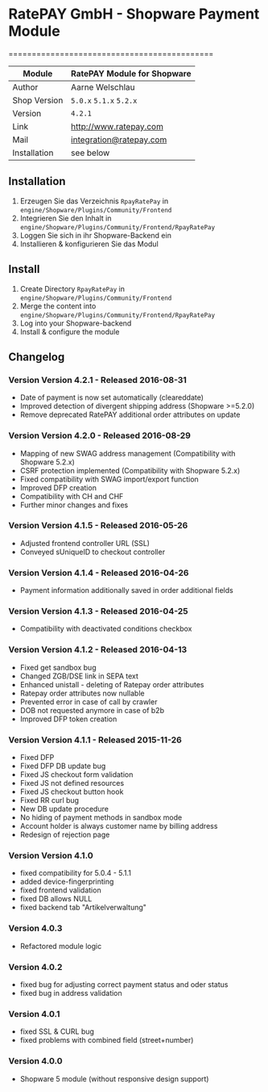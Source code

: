 # RatePAY GmbH - Shopware Payment Module
============================================

|Module | RatePAY Module for Shopware
|------|----------
|Author | Aarne Welschlau
|Shop Version | `5.0.x` `5.1.x` `5.2.x`
|Version | `4.2.1`
|Link | http://www.ratepay.com
|Mail | integration@ratepay.com
|Installation | see below

## Installation
1. Erzeugen Sie das Verzeichnis `RpayRatePay` in `engine/Shopware/Plugins/Community/Frontend`
2. Integrieren Sie den Inhalt in `engine/Shopware/Plugins/Community/Frontend/RpayRatePay`
3. Loggen Sie sich in ihr Shopware-Backend ein
4. Installieren & konfigurieren Sie das Modul

## Install
1. Create Directory `RpayRatePay` in `engine/Shopware/Plugins/Community/Frontend`
2. Merge the content into `engine/Shopware/Plugins/Community/Frontend/RpayRatePay`
3. Log into your Shopware-backend
4. Install & configure the module

## Changelog

### Version Version 4.2.1 - Released 2016-08-31
* Date of payment is now set automatically (cleareddate)
* Improved detection of divergent shipping address (Shopware >=5.2.0)
* Remove deprecated RatePAY additional order attributes on update

### Version Version 4.2.0 - Released 2016-08-29
* Mapping of new SWAG address management (Compatibility with Shopware 5.2.x)
* CSRF protection implemented (Compatibility with Shopware 5.2.x)
* Fixed compatibility with SWAG import/export function
* Improved DFP creation
* Compatibility with CH and CHF
* Further minor changes and fixes

### Version Version 4.1.5 - Released 2016-05-26
* Adjusted frontend controller URL (SSL)
* Conveyed sUniqueID to checkout controller

### Version Version 4.1.4 - Released 2016-04-26
* Payment information additionally saved in order additional fields

### Version Version 4.1.3 - Released 2016-04-25
* Compatibility with deactivated conditions checkbox

### Version Version 4.1.2 - Released 2016-04-13
* Fixed get sandbox bug
* Changed ZGB/DSE link in SEPA text
* Enhanced unistall - deleting of Ratepay order attributes
* Ratepay order attributes now nullable
* Prevented error in case of call by crawler
* DOB not requested anymore in case of b2b
* Improved DFP token creation

### Version Version 4.1.1 - Released 2015-11-26
* Fixed DFP
* Fixed DFP DB update bug
* Fixed JS checkout form validation
* Fixed JS not defined resources
* Fixed JS checkout button hook
* Fixed RR curl bug
* New DB update procedure
* No hiding of payment methods in sandbox mode
* Account holder is always customer name by billing address
* Redesign of rejection page

### Version Version 4.1.0
* fixed compatibility for 5.0.4 - 5.1.1
* added device-fingerprinting
* fixed frontend validation
* fixed DB allows NULL
* fixed backend tab "Artikelverwaltung"

### Version 4.0.3
* Refactored module logic

### Version 4.0.2
* fixed bug for adjusting correct payment status and oder status
* fixed bug in address validation

### Version 4.0.1
* fixed SSL & CURL bug
* fixed problems with combined field (street+number)

### Version 4.0.0
* Shopware 5 module (without responsive design support)
